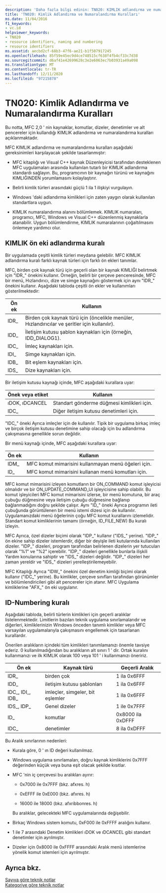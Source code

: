 ```yaml
---
description: 'Daha fazla bilgi edinin: TN020: KIMLIK adlandırma ve numaralandırma kuralları'
title: 'TN020: Kimlik Adlandırma ve Numaralandırma Kuralları'
ms.date: 11/04/2016
f1_keywords:
- vc.id
helpviewer_keywords:
- TN020
- resource identifiers, naming and numbering
- resource identifiers
ms.assetid: aecbd2cf-68b3-47f6-ae21-b1f507917245
ms.openlocfilehash: 85f59e45ec9d4ce748515cf638f4fb4cf33c7d38
ms.sourcegitcommit: d6af41e42699628c3e2e6063ec7b03931a49a098
ms.translationtype: MT
ms.contentlocale: tr-TR
ms.lasthandoff: 12/11/2020
ms.locfileid: "97215878"
---
```

# <a name="tn020-id-naming-and-numbering-conventions"></a>TN020: Kimlik Adlandırma ve Numaralandırma Kuralları

Bu notta, MFC 2,0 ' nin kaynaklar, komutlar, dizeler, denetimler ve alt pencereler için kullandığı KIMLIK adlandırma ve numaralandırma kuralları açıklanmaktadır.

MFC KIMLIK adlandırma ve numaralandırma kuralları aşağıdaki gereksinimleri karşılayacak şekilde tasarlanmıştır:

- MFC kitaplığı ve Visual C++ kaynak Düzenleyicisi tarafından desteklenen MFC uygulamaları arasında kullanılan tutarlı bir KIMLIK adlandırma standardı sağlayın. Bu, programcının bir kaynağın türünü ve kaynağını KIMLIĞINDEN yorumlamasını kolaylaştırır.

- Belirli kimlik türleri arasındaki güçlü 1 ila 1 ilişkiyi vurgulayın.

- Windows 'daki adlandırma kimlikleri için zaten yaygın olarak kullanılan standartlara uygun.

- KIMLIK numaralandırma alanını bölümlemek. KIMLIK numaraları, programcı, MFC, Windows ve Visual C++ düzenlenmiş kaynaklarla atanabilir. Uygun bölümlendirme, KIMLIK numaralarının çoğaltılmasını önlemeye yardımcı olur.

## <a name="the-id-prefix-naming-convention"></a>KIMLIK ön eki adlandırma kuralı

Bir uygulamada çeşitli kimlik türleri meydana gelebilir. MFC KIMLIK adlandırma kuralı farklı kaynak türleri için farklı ön ekleri tanımlar.

MFC, birden çok kaynak türü için geçerli olan bir kaynak KIMLIĞI belirtmek için "IDR_" önekini kullanır. Örneğin, belirli bir çerçeve penceresinde, MFC bir menü, Hızlandırıcı, dize ve simge kaynağını göstermek için aynı "IDR_" önekini kullanır. Aşağıdaki tabloda çeşitli ön ekler ve kullanımları gösterilmektedir:

|Ön ek|Kullanın|
|------------|---------|
|IDR_|Birden çok kaynak türü için (öncelikle menüler, Hızlandırıcılar ve şeritler için kullanılır).|
|IDD_|İletişim kutusu şablon kaynakları için (örneğin, IDD_DIALOG1).|
|IDC_|İmleç kaynakları için.|
|IDI_|Simge kaynakları için.|
|IDB_|Bit eşlem kaynakları için.|
|IDS_|Dize kaynakları için.|

Bir iletişim kutusu kaynağı içinde, MFC aşağıdaki kurallara uyar:

|Önek veya etiket|Kullanın|
|---------------------|---------|
|ıDOK, ıDCANCEL|Standart gönderme düğmesi kimlikleri için.|
|IDC_|Diğer iletişim kutusu denetimleri için.|

"IDC_" öneki Ayrıca imleçler için de kullanılır. Tipik bir uygulama birkaç imleç ve birçok iletişim kutusu denetimine sahip olacağı için bu adlandırma çakışmasına genellikle sorun değildir.

Bir menü kaynağı içinde, MFC aşağıdaki kurallara uyar:

|Ön ek|Kullanın|
|------------|---------|
|IDM_|MFC komut mimarisini kullanmayan menü öğeleri için.|
|ID_|MFC komut mimarisini kullanan menü komutları için.|

MFC komut mimarisini izleyen komutların bir ON_COMMAND komut işleyicisi olmalıdır ve bir ON_UPDATE_COMMAND_UI işleyicisine sahip olabilir. Bu komut işleyicileri MFC komut mimarisini izlerse, bir menü komutuna, bir araç çubuğu düğmesine veya iletişim çubuğu düğmesine bağlanıp bağlanmadığını doğru şekilde çalışır. Aynı "ID_" öneki Ayrıca programın ileti çubuğunda görüntülenen bir menü istemi dizesi için de kullanılır. Uygulamanızdaki menü öğelerinin çoğu MFC komut kurallarını izlemelidir. Standart komut kimliklerinin tamamı (örneğin, ID_FILE_NEW) Bu kuralı izleyin.

MFC Ayrıca, özel dizeler biçimi olarak "IDP_" kullanır ("IDS_" yerine). "IDP_" ön ekine sahip dizeler istemlerdir, diğer bir deyişle ileti kutularında kullanılan dizeler. "IDP_" dizeleri, program tarafından belirlenen dizelerin yer tutucuları olarak "%1" ve "%2" içerebilir. "IDP_" dizeleri genellikle bunlarla ilişkili Yardım konularına sahiptir ve "IDS_" dizeleri değildir. "IDP_" dizeleri her zaman yereldir ve "IDS_" dizeleri yerelleştirilemeyebilir.

MFC Kitaplığı Ayrıca "IDW_" önekini özel denetim kimliği biçimi olarak kullanır ("IDC_" yerine). Bu kimlikler, çerçeve sınıfları tarafından görünümler ve bölümlendiricileri gibi alt pencereler için atanır. MFC Uygulama kimliklerine "AFX_" ön eki uygulanır.

## <a name="the-id-numbering-convention"></a>ID-Numbering kuralı

Aşağıdaki tabloda, belirli türlerin kimlikleri için geçerli aralıklar listelenmektedir. Limitlerin bazıları teknik uygulama sınırlamalarıdır ve diğerleri, kimliklerinizin Windows önceden tanımlı kimlikler veya MFC varsayılan uygulamalarıyla çakışmasını engellemek için tasarlanan kurallardır.

Önerilen aralıkların içindeki tüm kimlikleri tanımlamanızı önemle tavsiye ederiz. 0 kullanılmadığından bu aralıkların alt sınırı 1 ' dir. Ortak kuralını kullanmanızı ve ilk KIMLIK olarak 100 veya 101 ' i kullanmanızı öneririz.

|Ön ek|Kaynak türü|Geçerli Aralık|
|------------|-------------------|-----------------|
|IDR_|birden çok|1 ila 0x6FFF|
|IDD_|iletişim kutusu şablonları|1 ila 0x6FFF|
|IDC_, IDI_, IDB_|imleçler, simgeler, bit eşlemler|1 ila 0x6FFF|
|IDS_, IDP_|Genel dizeler|1 ile 0x7FFF|
|ID_|komutlar|0x8000 ila 0xDFFF|
|IDC_|denetimler|8 ila 0xDFFF|

Bu Aralık sınırlarının nedenleri:

- Kurala göre, 0 ' ın ID değeri kullanılmaz.

- Windows uygulama sınırlamaları, doğru kaynak kimliklerini 0x7FFF değerinden küçük veya buna eşit olacak şekilde kısıtlar.

- MFC 'nin iç çerçevesi bu aralıkları ayırır:

  - 0x7000 ile 0x7FFF (bkz. afxres. h)

  - 0xEFFF ile 0xE000 (bkz. afxres. h)

  - 16000 ile 18000 (bkz. afxribbonres. h)

  Bu aralıklar, gelecekteki MFC uygulamalarında değişebilir.

- Birkaç Windows sistem komutu, 0xF000 ile 0xFFFF aralığını kullanır.

- 1 ile 7 arasındaki Denetim kimlikleri ıDOK ve ıDCANCEL gibi standart denetimler için ayrılmıştır.

- Dizeler için 0x8000 ile 0xFFFF arasındaki Aralık menü istemlerine yönelik komut istemleri için ayrılmıştır.

## <a name="see-also"></a>Ayrıca bkz.

[Sayıya göre teknik notlar](../mfc/technical-notes-by-number.md)<br/>
[Kategoriye göre teknik notlar](../mfc/technical-notes-by-category.md)
